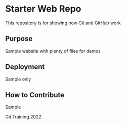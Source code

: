 # Starter Web Repo

This repository is for showing how Git and GitHub work

## Purpose

Sample website with plenty of files for demos

## Deployment

Sample only

## How to Contribute

Sample

Git.Training.2022